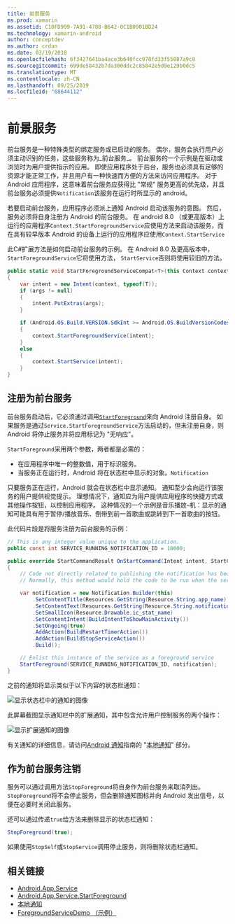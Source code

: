 ```yaml
---
title: 前景服务
ms.prod: xamarin
ms.assetid: C10FD999-7A91-4708-B642-0C1B0901BD24
ms.technology: xamarin-android
author: conceptdev
ms.author: crdun
ms.date: 03/19/2018
ms.openlocfilehash: 6f3427641ba4ace3b640fcc970fd33f55087a9c8
ms.sourcegitcommit: 699de58432b7da300ddc2c85842e5d9e129b0dc5
ms.translationtype: MT
ms.contentlocale: zh-CN
ms.lasthandoff: 09/25/2019
ms.locfileid: "68644112"
---
```

# <a name="foreground-services"></a>前景服务

前台服务是一种特殊类型的绑定服务或已启动的服务。 偶尔，服务会执行用户必须主动识别的任务，这些服务称为_前台服务_。 前台服务的一个示例是在驱动或浏览时为用户提供指示的应用。 即使应用程序处于后台，服务也必须具有足够的资源才能正常工作，并且用户有一种快速而方便的方法来访问应用程序。 对于 Android 应用程序，这意味着前台服务应获得比 "常规" 服务更高的优先级，并且前台服务必须提供`Notification`该服务在运行时所显示的 android。

若要启动前台服务，应用程序必须派上通知 Android 启动该服务的意图。 然后，服务必须将自身注册为 Android 的前台服务。 在 android 8.0 （或更高版本）上运行的应用程序`Context.StartForegroundService`应使用方法来启动该服务，而在具有较早版本 Android 的设备上运行的应用程序应使用`Context.StartService`

此C#扩展方法是如何启动前台服务的示例。 在 Android 8.0 及更高版本中， `StartForegroundService`它将使用方法， `StartService`否则将使用较旧的方法。

```csharp
public static void StartForegroundServiceCompat<T>(this Context context, Bundle args = null) where T : Service
{
    var intent = new Intent(context, typeof(T));
    if (args != null) 
    {
        intent.PutExtras(args);
    }

    if (Android.OS.Build.VERSION.SdkInt >= Android.OS.BuildVersionCodes.O)
    {
        context.StartForegroundService(intent);
    }
    else
    {
        context.StartService(intent);
    }
}
```

## <a name="registering-as-a-foreground-service"></a>注册为前台服务

前台服务启动后，它必须通过调用[`StartForeground`](xref:Android.App.Service.StartForeground*)来向 Android 注册自身。 如果服务是通过`Service.StartForegroundService`方法启动的，但未注册自身，则 Android 将停止服务并将应用标记为 "无响应"。

`StartForeground`采用两个参数，两者都是必需的：

- 在应用程序中唯一的整数值，用于标识服务。
- 当服务正在运行时，Android 将在状态栏中显示的对象。`Notification`

只要服务正在运行，Android 就会在状态栏中显示通知。 通知至少会向运行该服务的用户提供视觉提示。 理想情况下，通知应为用户提供应用程序的快捷方式或其他操作按钮，以控制应用程序。 这种情况的一个示例是音乐播放&ndash;机：显示的通知可能具有用于暂停/播放音乐、倒带到前一首歌曲或跳转到下一首歌曲的按钮。 

此代码片段是将服务注册为前台服务的示例：   

```csharp
// This is any integer value unique to the application.
public const int SERVICE_RUNNING_NOTIFICATION_ID = 10000;

public override StartCommandResult OnStartCommand(Intent intent, StartCommandFlags flags, int startId)
{
    // Code not directly related to publishing the notification has been omitted for clarity.
    // Normally, this method would hold the code to be run when the service is started.

    var notification = new Notification.Builder(this)
        .SetContentTitle(Resources.GetString(Resource.String.app_name))
        .SetContentText(Resources.GetString(Resource.String.notification_text))
        .SetSmallIcon(Resource.Drawable.ic_stat_name)
        .SetContentIntent(BuildIntentToShowMainActivity())
        .SetOngoing(true)
        .AddAction(BuildRestartTimerAction())
        .AddAction(BuildStopServiceAction())
        .Build();

    // Enlist this instance of the service as a foreground service
    StartForeground(SERVICE_RUNNING_NOTIFICATION_ID, notification);
}
```

之前的通知将显示类似于以下内容的状态栏通知：

![显示状态栏中的通知的图像](foreground-services-images/foreground-services-01.png "显示状态栏中的通知的图像")

此屏幕截图显示通知栏中的扩展通知，其中包含允许用户控制服务的两个操作：

![显示扩展通知的图像](foreground-services-images/foreground-services-02.png "显示展开通知的图像。")

有关通知的详细信息，请访问[Android 通知](~/android/app-fundamentals/notifications/index.md)指南的 "[本地通知](~/android/app-fundamentals/notifications/local-notifications.md)" 部分。

## <a name="unregistering-as-a-foreground-service"></a>作为前台服务注销

服务可以通过调用方法`StopForeground`将自身作为前台服务来取消列出。 `StopForeground`将不会停止服务，但会删除通知图标并向 Android 发出信号，以便在必要时关闭此服务。

还可以通过传递`true`给方法来删除显示的状态栏通知： 

```csharp
StopForeground(true);
```

如果使用`StopSelf`或`StopService`调用停止服务，则将删除状态栏通知。

## <a name="related-links"></a>相关链接

- [Android.App.Service](xref:Android.App.Service)
- [Android.App.Service.StartForeground](xref:Android.App.Service.StartForeground*)
- [本地通知](~/android/app-fundamentals/notifications/local-notifications.md)
- [ForegroundServiceDemo （示例）](https://docs.microsoft.com/samples/xamarin/monodroid-samples/applicationfundamentals-servicesamples-foregroundservicedemo)
